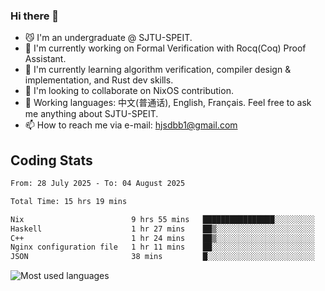 ### Hi there 👋

<!--
**definfo/definfo** is a ✨ _special_ ✨ repository because its `README.md` (this file) appears on your GitHub profile.

Here are some ideas to get you started:

- 🔭 I’m currently working on ...
- 🌱 I’m currently learning ...
- 👯 I’m looking to collaborate on ...
- 🤔 I’m looking for help with ...
- 💬 Ask me about ...
- 📫 How to reach me: ...
- 😄 Pronouns: ...
- ⚡ Fun fact: ...
-->

- 😼 I'm an undergraduate @ SJTU-SPEIT.
- 🔭 I'm currently working on Formal Verification with Rocq(Coq) Proof Assistant.
- 🌱 I'm currently learning algorithm verification, compiler design & implementation, and Rust dev skills.
- 👯 I'm looking to collaborate on NixOS contribution.
- 💬 Working languages: 中文(普通话), English, Français. Feel free to ask me anything about SJTU-SPEIT.
- 📫 How to reach me via e-mail: hjsdbb1@gmail.com

## Coding Stats

<!--START_SECTION:waka-->

```txt
From: 28 July 2025 - To: 04 August 2025

Total Time: 15 hrs 19 mins

Nix                        9 hrs 55 mins   ████████████████░░░░░░░░░   64.59 %
Haskell                    1 hr 27 mins    ██▒░░░░░░░░░░░░░░░░░░░░░░   09.47 %
C++                        1 hr 24 mins    ██▒░░░░░░░░░░░░░░░░░░░░░░   09.13 %
Nginx configuration file   1 hr 11 mins    ██░░░░░░░░░░░░░░░░░░░░░░░   07.81 %
JSON                       38 mins         █░░░░░░░░░░░░░░░░░░░░░░░░   04.21 %
```

<!--END_SECTION:waka-->

![Most used languages](https://github-readme-stats.vercel.app/api/top-langs/?username=definfo&layout=donut&theme=dracula&exclude_repo=xv6-labs-2023)

